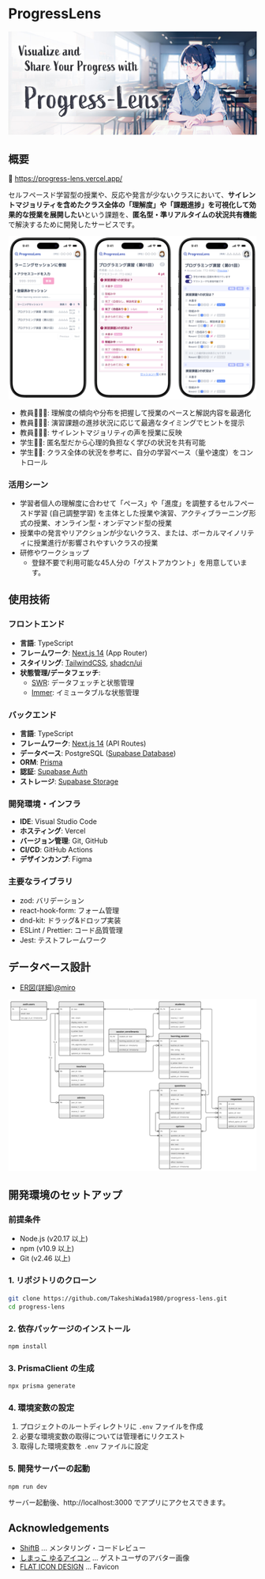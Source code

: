 # ProgressLens

![カバーイメージ](/public/progress-lens.jpg)

## 概要

🔗 https://progress-lens.vercel.app/

セルフペースド学習型の授業や、反応や発言が少ないクラスにおいて、**サイレントマジョリティを含めたクラス全体の「理解度」や「課題進捗」を可視化して効果的な授業を展開したい**という課題を、**匿名型・準リアルタイムの状況共有機能**で解決するために開発したサービスです。

![アプリケーションイメージ](/.docs/images/app-image-01.png)

- 教員🧔🏻‍♂️: 理解度の傾向や分布を把握して授業のペースと解説内容を最適化
- 教員🧔🏻‍♂️: 演習課題の進捗状況に応じて最適なタイミングでヒントを提示
- 教員🧔🏻‍♂️: サイレントマジョリティの声を授業に反映
- 学生👦🏻: 匿名型だから心理的負担なく学びの状況を共有可能
- 学生👦🏻: クラス全体の状況を参考に、自分の学習ペース（量や速度）をコントロール

### 活用シーン

- 学習者個人の理解度に合わせて「ペース」や「進度」を調整するセルフペースド学習 (自己調整学習) を主体とした授業や演習、アクティブラーニング形式の授業、オンライン型・オンデマンド型の授業
- 授業中の発言やリアクションが少ないクラス、または、ボーカルマイノリティに授業進行が影響されやすいクラスの授業
- 研修やワークショップ
    - 登録不要で利用可能な45人分の「ゲストアカウント」を用意しています。

## 使用技術

### フロントエンド

- **言語**: TypeScript
- **フレームワーク**: [Next.js 14](https://nextjs.org/) (App Router)
- **スタイリング**: [TailwindCSS](https://tailwindcss.com/), [shadcn/ui](https://ui.shadcn.com/)
- **状態管理/データフェッチ**:
  - [SWR](https://swr.vercel.app/ja): データフェッチと状態管理
  - [Immer](https://immerjs.github.io/immer/): イミュータブルな状態管理

### バックエンド

- **言語**: TypeScript
- **フレームワーク**: [Next.js 14](https://nextjs.org/) (API Routes)
- **データベース**: PostgreSQL ([Supabase Database](https://supabase.com/docs/guides/database/overview))
- **ORM**: [Prisma](https://www.prisma.io/)
- **認証**: [Supabase Auth](https://supabase.com/docs/guides/auth)
- **ストレージ**: [Supabase Storage](https://supabase.com/docs/guides/storage)

### 開発環境・インフラ

- **IDE**: Visual Studio Code
- **ホスティング**: Vercel
- **バージョン管理**: Git, GitHub
- **CI/CD**: GitHub Actions
- **デザインカンプ**: Figma

### 主要なライブラリ

- zod: バリデーション
- react-hook-form: フォーム管理
- dnd-kit: ドラッグ&ドロップ実装
- ESLint / Prettier: コード品質管理
- Jest: テストフレームワーク

## データベース設計

- [ER図(詳細)@miro](https://miro.com/app/board/uXjVLu0vS_A=/?share_link_id=252351959507)

![ER図](/.docs/images/er-diagram.png)

## 開発環境のセットアップ

### 前提条件

- Node.js (v20.17 以上)
- npm (v10.9 以上)
- Git (v2.46 以上)

### 1. リポジトリのクローン

```bash
git clone https://github.com/TakeshiWada1980/progress-lens.git
cd progress-lens
```

### 2. 依存パッケージのインストール

```bash
npm install
```

### 3. PrismaClient の生成

```bash
npx prisma generate
```

### 4. 環境変数の設定

1. プロジェクトのルートディレクトリに `.env` ファイルを作成
2. 必要な環境変数の取得については管理者にリクエスト
3. 取得した環境変数を `.env` ファイルに設定

### 5. 開発サーバーの起動

```bash
npm run dev
```

サーバー起動後、http://localhost:3000 でアプリにアクセスできます。

## Acknowledgements

- [ShiftB](https://shiftb.dev/) ... メンタリング・コードレビュー
- [しまっこ ゆるアイコン](https://picrew.me/ja/image_maker/1352266#google_vignette) ... ゲストユーザのアバター画像
- [FLAT ICON DESIGN](http://flat-icon-design.com/) ... Favicon
